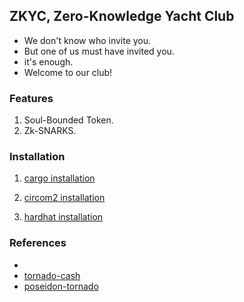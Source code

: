 ## ZKYC, Zero-Knowledge Yacht Club

- We don't know who invite you.
- But one of us must have invited you.
- it's enough.
- Welcome to our club!

### Features

1. Soul-Bounded Token.
2. Zk-SNARKS.

### Installation

1. [cargo installation](https://doc.rust-lang.org/cargo/getting-started/installation.html)

2. [circom2 installation](https://docs.circom.io/getting-started/installation/)

3. [hardhat installation]()

### References

- []()
- [tornado-cash](https://github.com/tornadocash)
- [poseidon-tornado](https://github.com/ChihChengLiang/poseidon-tornado)
